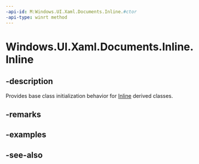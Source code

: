 ```yaml
---
-api-id: M:Windows.UI.Xaml.Documents.Inline.#ctor
-api-type: winrt method
---
```


<!-- Method syntax
protected Inline()
-->

# Windows.UI.Xaml.Documents.Inline.Inline

## -description
Provides base class initialization behavior for [Inline](inline.md) derived classes.


## -remarks

## -examples

## -see-also
